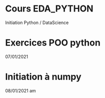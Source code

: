 # Cours EDA_PYTHON

Initiation Python / DataScience

# Exercices POO python
07/01/2021

# Initiation à numpy
08/01/2021 am